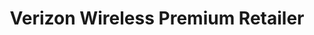 ---
title: "Verizon Wireless Premium Retailer"
url: /ridgewood/verizon-wireless-premium-retailer/
shop: Handy
---